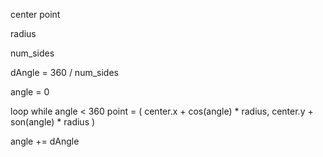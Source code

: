 center point

radius

num_sides


dAngle = 360 / num_sides

angle = 0


loop while angle < 360
  point = (
    center.x + cos(angle) * radius,
    center.y + son(angle) * radius
  )

  angle  += dAngle
